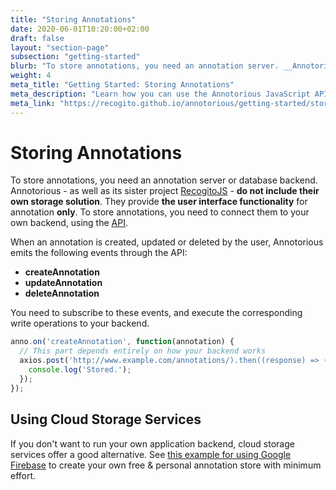 ```yaml
---
title: "Storing Annotations"
date: 2020-06-01T10:20:00+02:00
draft: false
layout: "section-page"
subsection: "getting-started"
blurb: "To store annotations, you need an annotation server. __Annotorious does not come with built-in storage__. Learn how you can use the JavaScript API to set up your own solution that fits your needs." 
weight: 4
meta_title: "Getting Started: Storing Annotations"
meta_description: "Learn how you can use the Annotorious JavaScript API to integrate a storage backend"
meta_link: "https://recogito.github.io/annotorious/getting-started/storing-annotations"
---
```


# Storing Annotations

To store annotations, you need an annotation server or database backend.
Annotorious - as well as its sister project [RecogitoJS](https://github.com/recogito/recogito) - __do not 
include their own storage solution__. They provide __the user interface functionality__ for annotation 
__only__. To store annotations, you need to connect them to your own backend, using the [API](/annotorious/api-docs/).

When an annotation is created, updated or deleted by the user, Annotorious emits the following events 
through the API:

- __createAnnotation__
- __updateAnnotation__
- __deleteAnnotation__

You need to subscribe to these events, and execute the corresponding write operations to your backend. 

```javascript
anno.on('createAnnotation', function(annotation) {
  // This part depends entirely on how your backend works
  axios.post('http://www.example.com/annotations/).then((response) => {
    console.log('Stored.');
  });
});
```

## Using Cloud Storage Services

If you don't want to run your own application backend, cloud storage services offer a good alternative.
See [this example for using Google Firebase](/guides/using-firebase-for-storage/) to create your own free & personal annotation store with minimum effort.
